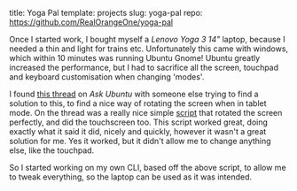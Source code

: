title: Yoga Pal
template: projects
slug: yoga-pal
repo: https://github.com/RealOrangeOne/yoga-pal


Once I started work, I bought myself a _Lenovo Yoga 3 14"_ laptop, because I needed a thin and light for trains etc. Unfortunately this came with windows, which within 10 minutes was running Ubuntu Gnome! Ubuntu greatly increased the performance, but I had to sacrifice all the screen, touchpad and keyboard customisation when changing 'modes'.

I found [this thread](askubuntu.com/questions/450066/rotate-touchscreen-and-disable-the-touchpad-on-yoga-2-pro-in-rotated-mode) on _Ask Ubuntu_ with someone else trying to find a solution to this, to find a nice way of rotating the screen when in tablet mode. On the thread was a really nice simple [script](http://askubuntu.com/a/485685/432138) that rotated the screen perfectly, and did the touchscreen too. This script worked great, doing exactly what it said it did, nicely and quickly, however it wasn't a great solution for me. Yes it worked, but it didn't allow me to change anything else, like the touchpad.

So I started working on my own CLI, based off the above script, to allow me to tweak everything, so the laptop can be used as it was intended.
